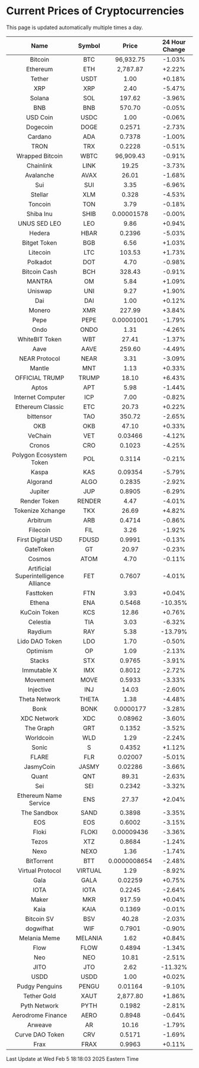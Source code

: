# Current Prices of Cryptocurrencies
This page is updated automatically multiple times a day.

| Name | Symbol | Price | 24 Hour Change |
| :---: |:---:| :---: | :---: |
| Bitcoin | BTC | 96,932.75 | -1.03% |
| Ethereum | ETH | 2,787.87 | +2.22% |
| Tether | USDT | 1.00 | +0.18% |
| XRP | XRP | 2.40 | -5.47% |
| Solana | SOL | 197.62 | -3.96% |
| BNB | BNB | 570.70 | -0.05% |
| USD Coin | USDC | 1.00 | -0.06% |
| Dogecoin | DOGE | 0.2571 | -2.73% |
| Cardano | ADA | 0.7378 | -1.00% |
| TRON | TRX | 0.2228 | -0.51% |
| Wrapped Bitcoin | WBTC | 96,909.43 | -0.91% |
| Chainlink | LINK | 19.25 | -3.73% |
| Avalanche | AVAX | 26.01 | -1.68% |
| Sui | SUI | 3.35 | -6.96% |
| Stellar | XLM | 0.328 | -4.53% |
| Toncoin | TON | 3.79 | -0.18% |
| Shiba Inu | SHIB | 0.00001578 | -0.00% |
| UNUS SED LEO | LEO | 9.86 | +0.94% |
| Hedera | HBAR | 0.2396 | -5.03% |
| Bitget Token | BGB | 6.56 | +1.03% |
| Litecoin | LTC | 103.53 | +1.73% |
| Polkadot | DOT | 4.70 | -0.98% |
| Bitcoin Cash | BCH | 328.43 | -0.91% |
| MANTRA | OM | 5.84 | +1.09% |
| Uniswap | UNI | 9.27 | +1.90% |
| Dai | DAI | 1.00 | +0.12% |
| Monero | XMR | 227.99 | +3.84% |
| Pepe | PEPE | 0.00001001 | -1.79% |
| Ondo | ONDO | 1.31 | -4.26% |
| WhiteBIT Token | WBT | 27.41 | -1.37% |
| Aave | AAVE | 259.60 | -4.49% |
| NEAR Protocol | NEAR | 3.31 | -3.09% |
| Mantle | MNT | 1.13 | +0.33% |
| OFFICIAL TRUMP | TRUMP | 18.10 | +6.43% |
| Aptos | APT | 5.98 | -1.44% |
| Internet Computer | ICP | 7.00 | -0.82% |
| Ethereum Classic | ETC | 20.73 | +0.22% |
| bittensor | TAO | 350.72 | -2.65% |
| OKB | OKB | 47.10 | +0.33% |
| VeChain | VET | 0.03466 | -4.12% |
| Cronos | CRO | 0.1023 | -4.25% |
| Polygon Ecosystem Token | POL | 0.3114 | -0.21% |
| Kaspa | KAS | 0.09354 | -5.79% |
| Algorand | ALGO | 0.2835 | -2.92% |
| Jupiter | JUP | 0.8905 | -6.29% |
| Render Token | RENDER | 4.47 | -4.01% |
| Tokenize Xchange | TKX | 26.69 | +4.82% |
| Arbitrum | ARB | 0.4714 | -0.86% |
| Filecoin | FIL | 3.26 | -1.92% |
| First Digital USD | FDUSD | 0.9991 | -0.13% |
| GateToken | GT | 20.97 | -0.23% |
| Cosmos | ATOM | 4.70 | -0.11% |
| Artificial Superintelligence Alliance | FET | 0.7607 | -4.01% |
| Fasttoken | FTN | 3.93 | +0.04% |
| Ethena | ENA | 0.5468 | -10.35% |
| KuCoin Token | KCS | 12.86 | +0.76% |
| Celestia | TIA | 3.03 | -6.32% |
| Raydium | RAY | 5.38 | -13.79% |
| Lido DAO Token | LDO | 1.70 | -0.50% |
| Optimism | OP | 1.09 | -2.13% |
| Stacks | STX | 0.9765 | -3.91% |
| Immutable X | IMX | 0.8012 | -2.72% |
| Movement | MOVE | 0.5933 | -3.33% |
| Injective | INJ | 14.03 | -2.60% |
| Theta Network | THETA | 1.38 | -4.48% |
| Bonk | BONK | 0.0000177 | -3.28% |
| XDC Network | XDC | 0.08962 | -3.60% |
| The Graph | GRT | 0.1352 | -3.52% |
| Worldcoin | WLD | 1.29 | -2.24% |
| Sonic | S | 0.4352 | +1.12% |
| FLARE | FLR | 0.02007 | -5.01% |
| JasmyCoin | JASMY | 0.02286 | -3.66% |
| Quant | QNT | 89.31 | -2.63% |
| Sei | SEI | 0.2342 | -3.32% |
| Ethereum Name Service | ENS | 27.37 | +2.04% |
| The Sandbox | SAND | 0.3898 | -3.35% |
| EOS | EOS | 0.6002 | -3.15% |
| Floki | FLOKI | 0.00009436 | -3.36% |
| Tezos | XTZ | 0.8684 | -1.24% |
| Nexo | NEXO | 1.36 | -1.74% |
| BitTorrent | BTT | 0.0000008654 | -2.48% |
| Virtual Protocol | VIRTUAL | 1.29 | -8.92% |
| Gala | GALA | 0.02259 | +0.75% |
| IOTA | IOTA | 0.2245 | -2.64% |
| Maker | MKR | 917.59 | +0.04% |
| Kaia | KAIA | 0.1369 | -0.01% |
| Bitcoin SV | BSV | 40.28 | -2.03% |
| dogwifhat | WIF | 0.7901 | -0.90% |
| Melania Meme | MELANIA | 1.62 | +0.84% |
| Flow | FLOW | 0.4894 | -1.34% |
| Neo | NEO | 10.81 | -2.51% |
| JITO | JTO | 2.62 | -11.32% |
| USDD | USDD | 1.00 | +0.02% |
| Pudgy Penguins | PENGU | 0.01164 | -9.10% |
| Tether Gold | XAUT | 2,877.80 | +1.86% |
| Pyth Network | PYTH | 0.1982 | -2.81% |
| Aerodrome Finance | AERO | 0.8948 | -0.64% |
| Arweave | AR | 10.16 | -1.79% |
| Curve DAO Token | CRV | 0.5171 | -1.69% |
| Frax | FRAX | 0.9963 | +0.11% |

Last Update at Wed Feb  5 18:18:03 2025 Eastern Time
